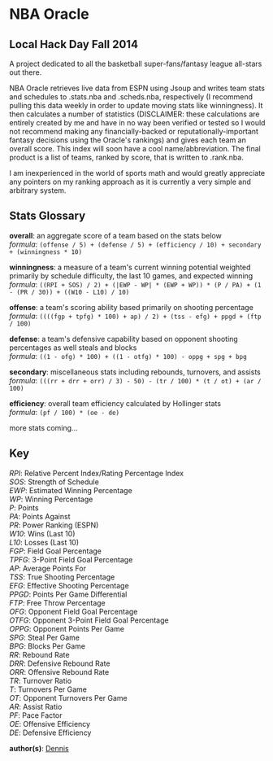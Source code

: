 NBA Oracle  
==========

## Local Hack Day Fall 2014

A project dedicated to all the basketball super-fans/fantasy league all-stars out there.  

NBA Oracle retrieves live data from ESPN using Jsoup and writes team stats and schedules to .stats.nba and .scheds.nba, respectively (I recommend pulling this data weekly in order to update moving stats like winningness). It then calculates a number of statistics (DISCLAIMER: these calculations are entirely created by me and have in no way been verified or tested so I would not recommend making any financially-backed or reputationally-important fantasy decisions using the Oracle's rankings) and gives each team an overall score. This index will soon have a cool name/abbreviation. The final product is a list of teams, ranked by score, that is written to .rank.nba.  

I am inexperienced in the world of sports math and would greatly appreciate any pointers on my ranking approach as it is currently a very simple and arbitrary system.  

## Stats Glossary

__overall__: an aggregate score of a team based on the stats below  
_formula_: `(offense / 5) + (defense / 5) + (efficiency / 10) + secondary + (winningness * 10)`  

__winningness__: a measure of a team's current winning potential weighted primarily by schedule difficulty, the last 10 games, and expected winning  
_formula_: `((RPI + SOS) / 2) + (|EWP - WP| * (EWP + WP)) * (P / PA) + (1 - (PR / 30)) + ((W10 - L10) / 10)`  

__offense__: a team's scoring ability based primarily on shooting percentage  
_formula_: `((((fgp + tpfg) * 100) + ap) / 2) + (tss - efg) + ppgd + (ftp / 100)`  

__defense__: a team's defensive capability based on opponent shooting percentages as well steals and blocks  
_formula_: `((1 - ofg) * 100) + ((1 - otfg) * 100) - oppg + spg + bpg`  

__secondary__: miscellaneous stats including rebounds, turnovers, and assists  
_formula_: `(((rr + drr + orr) / 3) - 50) - (tr / 100) * (t / ot) + (ar / 100)`  

__efficiency__: overall team efficiency calculated by Hollinger stats  
_formula_: `(pf / 100) * (oe - de)`  

more stats coming...  

## Key
_RPI_: Relative Percent Index/Rating Percentage Index  
_SOS_: Strength of Schedule  
_EWP_: Estimated Winning Percentage  
_WP_: Winning Percentage  
_P_: Points  
_PA_: Points Against  
_PR_: Power Ranking (ESPN)  
_W10_: Wins (Last 10)  
_L10_: Losses (Last 10)  
_FGP_: Field Goal Percentage  
_TPFG_: 3-Point Field Goal Percentage  
_AP_: Average Points For  
_TSS_: True Shooting Percentage  
_EFG_: Effective Shooting Percentage  
_PPGD_: Points Per Game Differential  
_FTP_: Free Throw Percentage  
_OFG_: Opponent Field Goal Percentage  
_OTFG_: Opponent 3-Point Field Goal Percentage  
_OPPG_: Opponent Points Per Game  
_SPG_: Steal Per Game  
_BPG_: Blocks Per Game  
_RR_: Rebound Rate  
_DRR_:  Defensive Rebound Rate  
_ORR_: Offensive Rebound Rate  
_TR_: Turnover Ratio  
_T_: Turnovers Per Game  
_OT_: Opponent Turnovers Per Game  
_AR_: Assist Ratio  
_PF_: Pace Factor  
_OE_: Offensive Efficiency  
_DE_: Defensive Efficiency  

__author(s)__: [Dennis](https://github.com/dchengy)
